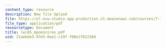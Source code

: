 ```yaml
---
content_type: resource
description: New file Uplaod
file: https://ol-ocw-studio-app-production.s3.amazonaws.com/courses/7-16-experimental-molecular-biology-biotechnology-ii-spring-2005/21aebde397e50ae1c19f708e1f02236d_lec05_mpominirev.pdf
file_type: application/pdf
resourcetype: Document
title: lec05_mpominirev.pdf
uid: 21aebde3-97e5-0ae1-c19f-708e1f02236d
---
```

